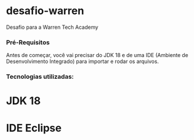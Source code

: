 # desafio-warren
Desafio para a Warren Tech Academy

### Pré-Requisitos
Antes de começar, você vai precisar do JDK 18 e de uma IDE (Ambiente de Desenvolvimento Integrado) para importar e rodar os arquivos.

### Tecnologias utilizadas:
# JDK 18
# IDE Eclipse
